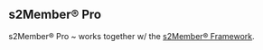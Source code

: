 ## s2Member® Pro

s2Member® Pro ~ works together w/ the [s2Member® Framework](https://github.com/websharks/s2member).